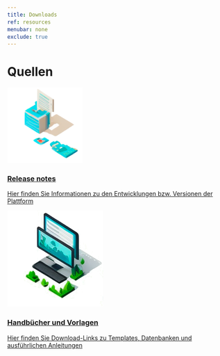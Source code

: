 ```yaml
---
title: Downloads
ref: resources
menubar: none
exclude: true
---
```


<div class="overview-content">
  <div class="overview-content-wrapper">
    <h1>Quellen</h1>
    <a class="overview-link" href="./resources/release-notes">
      <div class="overview-item">
        <div class="resource-item-left">
          <img class="resource-item-image" src="/assets/images/release-notes.png" alt="A blue and white box with a paper floating above it.">
        </div>
        <div class="resource-item-right">
          <h3>
            Release notes
          </h3>
          <p>
            Hier finden Sie Informationen zu den Entwicklungen bzw. Versionen der Plattform
          </p>
        </div>
      </div>
    </a>
    <a class="overview-link" href="./resources/downloads">
      <div class="overview-item">
        <div class="resource-item-left">
          <img class="resource-item-image" src="/assets/images/downloads.png" alt="Two computer screen behind each other with a black keyboard.">
        </div>
        <div class="resource-item-right">
          <h3>
            Handbücher und Vorlagen
          </h3>
          <p>
            Hier finden Sie Download-Links zu Templates, Datenbanken und ausführlichen Anleitungen
          </p>
        </div>
      </div>
    </a>
  </div>
</div>